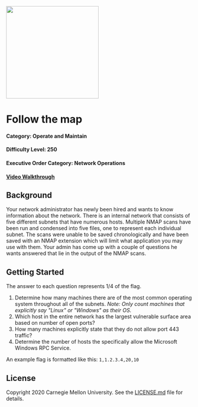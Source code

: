 <img src="../../logo.png" height="250px">

# Follow the map
#### Category: Operate and Maintain
#### Difficulty Level: 250
#### Executive Order Category: Network Operations
#### <a href="https://www.youtube.com/watch?v=6y2culDf0b8&list=PLSNlEg26NNpyjtUujhwW16SkJbuE9Pppe&index=2">Video Walkthrough</a>

## Background

Your network administrator has newly been hired and wants to know information about the network. There is an internal
network that consists of five different subnets that have numerous hosts. Multiple NMAP scans have been run and
condensed into five files, one to represent each individual subnet. The scans were unable to be saved chronologically
and have been saved with an NMAP extension which will limit what application you may use with them. Your admin has come
up with a couple of questions he wants answered that lie in the output of the NMAP scans.

## Getting Started

The answer to each question represents 1/4 of the flag.

1. Determine how many machines there are of the most common operating system throughout all of the subnets. _Note: Only
count machines that explicitly say "Linux" or "Windows" as their OS._
2. Which host in the entire network has the largest vulnerable surface area based on number of open ports?
3. How many machines explicitly state that they do not allow port 443 traffic?
4. Determine the number of hosts the specifically allow the Microsoft Windows RPC Service.

An example flag is formatted like this: `1,1.2.3.4,20,10`

## License
Copyright 2020 Carnegie Mellon University. See the [LICENSE.md](../../LICENSE.md) file for details.
